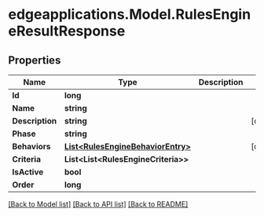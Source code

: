 # edgeapplications.Model.RulesEngineResultResponse

## Properties

Name | Type | Description | Notes
------------ | ------------- | ------------- | -------------
**Id** | **long** |  | 
**Name** | **string** |  | 
**Description** | **string** |  | [optional] 
**Phase** | **string** |  | 
**Behaviors** | [**List&lt;RulesEngineBehaviorEntry&gt;**](RulesEngineBehaviorEntry.md) |  | [optional] 
**Criteria** | **List&lt;List&lt;RulesEngineCriteria&gt;&gt;** |  | 
**IsActive** | **bool** |  | 
**Order** | **long** |  | 

[[Back to Model list]](../README.md#documentation-for-models) [[Back to API list]](../README.md#documentation-for-api-endpoints) [[Back to README]](../README.md)

